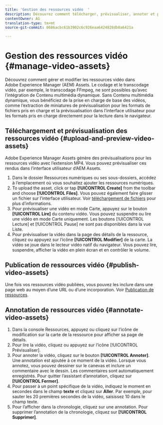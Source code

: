 ```yaml
---
title: 'Gestion des ressources vidéo  '
description: Découvrez comment télécharger, prévisualiser, annoter et publier les ressources vidéo.
contentOwner: AG
translation-type: tm+mt
source-git-commit: 0686acbc61b3902c6c926eaa6424828db0a6421a

---
```



# Gestion des ressources vidéo   {#manage-video-assets}

Découvrez comment gérer et modifier les ressources vidéo dans Adobe Experience Manager (AEM) Assets. Le codage et le transcodage vidéo, par exemple, le transcodage FFmpeg, ne sont possibles qu’avec l’intégration de Contenu multimédia dynamique. Sans Contenu multimédia dynamique, vous bénéficiez de la prise en charge de base des vidéos, comme l’extraction de miniatures de prévisualisation pour les formats de fichiers pris en charge et la prévisualisation dans l’interface utilisateur pour les formats pris en charge directement pour la lecture dans le navigateur.

<!-- Also, if you are licensed to use Dynamic Media, see the [Dynamic Media video documentation](/help/assets/dynamic-media/video.md). -->

## Téléchargement et prévisualisation des ressources vidéo {#upload-and-preview-video-assets}

Adobe Experience Manager Assets génère des prévisualisations pour les ressources vidéo avec l’extension MP4. Vous pouvez prévisualiser ces rendus dans l’interface utilisateur d’AEM Assets.

1. Dans le dossier Ressources numériques ou ses sous-dossiers, accédez à l’emplacement où vous souhaitez ajouter les ressources numériques.
1. To upload the asset, click or tap **[!UICONTROL Create]** from the toolbar and choose **[!UICONTROL Files]**. Vous pouvez également faire glisser un fichier sur l’interface utilisateur. Voir [téléchargement de fichiers](manage-digital-assets.md#uploading-assets) pour plus d’informations.
1. Pour prévisualiser une vidéo en mode Carte, appuyez sur le bouton **[!UICONTROL Lire]** du contenu vidéo. Vous pouvez suspendre ou lire une vidéo en mode Carte uniquement. Les boutons [!UICONTROL Lecture] et [!UICONTROL Pause] ne sont pas disponibles dans la vue Liste.
1. Pour prévisualiser la vidéo dans la page des détails de la ressource, cliquez ou appuyez sur l’icône **[!UICONTROL Modifier]** de la carte. La vidéo se joue dans le lecteur vidéo natif du navigateur. Vous pouvez lire, suspendre, afficher la vidéo en plein écran et en contrôler le volume.

## Publication de ressources vidéo {#publish-video-assets}

Une fois vos ressources vidéo publiées, vous pouvez les inclure dans une page web au moyen d’une URL ou d’une incorporation. Voir [Publication de ressources](/help/assets/dynamic-media/publishing-dynamicmedia-assets.md).

## Annotation de ressources vidéo {#annotate-video-assets}

1. Dans la console Ressources, appuyez ou cliquez sur l’icône de modification sur la carte de la ressource pour afficher sa page de détails.
1. Pour lire la vidéo, cliquez ou appuyez sur l’icône [!UICONTROL Prévisualiser].
1. Pour annoter la vidéo, cliquez sur le bouton **[!UICONTROL Annoter]**. Une annotation est ajoutée à ce moment de la vidéo. Lorsque vous annotez, vous pouvez dessiner sur le canevas et inclure un commentaire avec le dessin. Les commentaires sont automatiquement enregistrés. Pour quitter l’assistant d’annotation, cliquez sur **[!UICONTROL Fermer]**.
1. Pour passer à un point spécifique de la vidéo, indiquez le moment en secondes dans le champ **texte** et cliquez sur **Aller**. Par exemple, pour sauter les 20 premières secondes de la vidéo, saisissez 10 dans le champ texte.
1. Pour l’afficher dans la chronologie, cliquez sur une annotation. Pour supprimer l’annotation de la chronologie, cliquez sur **[!UICONTROL Supprimer]**.
